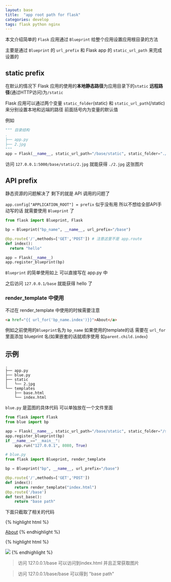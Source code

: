 ```yaml
---
layout: base
title:  "app root path for flask"
categories: develop
tags: flask python nginx
---
```


本文介绍简单的 `Flask` 应用通过 `Blueprint` 给整个应用设置应用根目录的方法

主要是通过 `Blueprint` 的 `url_prefix` 和 Flask app 的 `static_url_path` 来完成设置的

<!--more-->
## static prefix

在默认的情况下 Flask 应用的使用的**本地静态路径**为应用目录下的`static` **远程路径**(通过HTTP访问)为`/static`

Flask 应用可以通过两个变量 `static_folder`(static) 和 `static_url_path`(/static) 来分别设置本地和远端的路径 前面括号内为变量的默认值

例如

```python
""" 目录结构
.
├── app.py
├── 2.jpg
"""
app = Flask(__name__, static_url_path="/base/static", static_folder="./")
```

访问 `127.0.0.1:5000/base/static/2.jpg` 就能获得 `./2.jpg` 这张图片

## API prefix

静态资源的问题解决了 剩下的就是 API 调用的问题了

`app.config["APPLICATION_ROOT"] = prefix` 似乎没有用 所以不想给全部API手动写的话 就需要使用 `Blueprint` 了

```python
from flask import Blueprint, Flask

bp = Blueprint("bp_name", __name__, url_prefix="/base")

@bp.route('/',methods=['GET','POST']) # 注意这里不是 app.route
def index():
  return "hello"

app = Flask(__name__)
app.register_blueprint(bp)
```

`Blueprint` 的简单使用如上 可以直接写在 app.py 中

之后访问 `127.0.0.1/base` 就能获得 hello 了

### render_template 中使用

不过在 render_template 中使用的时候需要注意

```html
<a href="{{ url_for('bp_name.index')}}">About</a>
```
例如之前使用的`Blueprint`名为 `bp_name` 如果使用的template的话 需要在 `url_for` 里面添加 blueprint 名(如果嵌套的话就顺序使用 如`parent.child.index`)

## 示例

```
.
├── app.py
├── blue.py
├── static
│   └── 2.jpg
└── templates
    ├── base.html
    └── index.html
```

`blue.py` 是蓝图的具体代码 可以单独放在一个文件里面

```python
from flask import Flask
from blue import bp

app = Flask(__name__, static_url_path="/base/static", static_folder="/static")
app.register_blueprint(bp)
if __name__=="__main__":
    app.run("127.0.0.1", 8080, True)
```

```python
# blue.py
from flask import Blueprint, render_template

bp = Blueprint("bp", __name__, url_prefix="/base")

@bp.route('/',methods=['GET','POST'])
def index():
    return render_template("index.html")
@bp.route('/base')
def test_base():
    return "base path"
```
下面只截取了相关的代码

{% highlight html %}
<!--templates/base.html-->
<a class="navbar-brand" href="{{ url_for('bp.index') }}">About</a>
{% endhighlight %}

{% highlight html %}
<!--templates/index.html--->
<img src="{{url_for('static', filename='2.jpg')}}" >
{% endhighlight %}

> 访问 127.0.0.1/base 可以访问到index.html 并且正常获取图片

> 访问 127.0.0.1/base/base 可以得到 "base path"